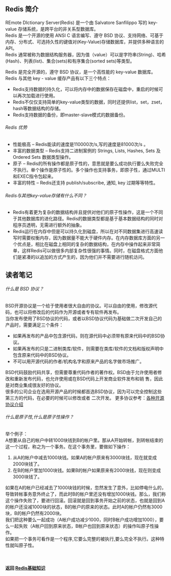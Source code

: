 ## Redis 简介
REmote DIctionary Server(Redis) 是一个由 Salvatore Sanfilippo 写的 key-value 存储系统，是跨平台的非关系型数据库。  
Redis 是一个开源的使用 ANSI C 语言编写、遵守 BSD 协议、支持网络、可基于内存、分布式、可选持久性的键值对(Key-Value)存储数据库，并提供多种语言的 API。  
Redis 通常被称为数据结构服务器，因为值（value）可以是字符串(String)、哈希(Hash)、列表(list)、集合(sets)和有序集合(sorted sets)等类型。

Redis 是完全开源的，遵守 BSD 协议，是一个高性能的 key-value 数据库。  
Redis 与其他 key - value 缓存产品有以下三个特点：  
- Redis支持数据的持久化，可以将内存中的数据保存在磁盘中，重启的时候可以再次加载进行使用。
- Redis不仅仅支持简单的key-value类型的数据，同时还提供list，set，zset，hash等数据结构的存储。
- Redis支持数据的备份，即master-slave模式的数据备份。

###### Redis 优势
- 性能极高 – Redis能读的速度是110000次/s,写的速度是81000次/s 。
- 丰富的数据类型 – Redis支持二进制案例的 Strings, Lists, Hashes, Sets 及 Ordered Sets 数据类型操作。
- 原子 – Redis的所有操作都是原子性的，意思就是要么成功执行要么失败完全不执行。单个操作是原子性的。多个操作也支持事务，即原子性，通过MULTI和EXEC指令包起来。
- 丰富的特性 – Redis还支持 publish/subscribe, 通知, key 过期等等特性。

###### Redis与其他key-value存储有什么不同？
- Redis有着更为复杂的数据结构并且提供对他们的原子性操作，这是一个不同于其他数据库的进化路径。Redis的数据类型都是基于基本数据结构的同时对程序员透明，无需进行额外的抽象。
- Redis运行在内存中但是可以持久化到磁盘，所以在对不同数据集进行高速读写时需要权衡内存，因为数据量不能大于硬件内存。在内存数据库方面的另一个优点是，相比在磁盘上相同的复杂的数据结构，在内存中操作起来非常简单，这样Redis可以做很多内部复杂性很强的事情。同时，在磁盘格式方面他们是紧凑的以追加的方式产生的，因为他们并不需要进行随机访问。


## 读者笔记

###### 什么是 BSD 协议？
BSD开源协议是一个给于使用者很大自由的协议。可以自由的使用，修改源代码，也可以将修改后的代码作为开源或者专有软件再发布。  
当你发布使用了BSD协议的代码，或者以BSD协议代码为基础做二次开发自己的产品时，需要满足三个条件：
- 如果再发布的产品中包含源代码，则在源代码中必须带有原来代码中的BSD协议。
- 如果再发布的只是二进制类库/软件，则需要在类库/软件的文档和版权声明中包含原来代码中的BSD协议。
- 不可以用开源代码的作者/机构名字和原来产品的名字做市场推广。

BSD代码鼓励代码共享，但需要尊重代码作者的著作权。BSD由于允许使用者修改和重新发布代码，也允许使用或在BSD代码上开发商业软件发布和销 售，因此是对商业集成很友好的协议。  
很多的公司企业在选用开源产品的时候都首选BSD协议，因为可以完全控制这些第三方的代码，在必要的时候可以修改或者 二次开发。
更多协议参考：[各种开源协议介绍](https://www.runoob.com/w3cnote/open-source-license.html )

###### 什么是原子性,什么是原子性操作？
举个例子：  
A想要从自己的帐户中转1000块钱到B的帐户里。那从A开始转帐，到转帐结束的这一个过程，称之为一个事务。在这个事务里，要做如下操作：  
1. 从A的帐户中减去1000块钱。如果A的帐户原来有3000块钱，现在就变成2000块钱了。
2. 在B的帐户里加1000块钱。如果B的帐户如果原来有2000块钱，现在则变成3000块钱了。

如果在A的帐户已经减去了1000块钱的时候，忽然发生了意外，比如停电什么的，导致转帐事务意外终止了，而此时B的帐户里还没有增加1000块钱。那么，我们称这个操作失败了，要进行回滚。回滚就是回到事务开始之前的状态，也就是回到A的帐户还没减1000块的状态，B的帐户的原来的状态。此时A的帐户仍然有3000块，B的帐户仍然有2000块。  
我们把这种要么一起成功（A帐户成功减少1000，同时B帐户成功增加1000），要么一起失败（A帐户回到原来状态，B帐户也回到原来状态）的操作叫原子性操作。  
如果把一个事务可看作是一个程序,它要么完整的被执行,要么完全不执行。这种特性就叫原子性。


<br>

#### 返回 [Redis基础知识](../Redis基础知识.md)